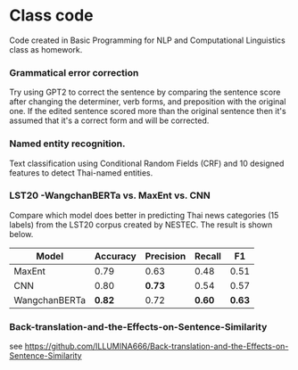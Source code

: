 # Class code
Code created in Basic Programming for NLP and Computational Linguistics class as homework.

### Grammatical error correction
Try using GPT2 to correct the sentence by comparing the sentence score after changing the determiner, verb forms, and preposition with the original one. If the edited sentence scored more than the original sentence then it's assumed that it's a correct form and will be corrected. 

### Named entity recognition. 
Text classification using Conditional Random Fields (CRF) and 10 designed features to detect Thai-named entities.

### LST20 -WangchanBERTa vs. MaxEnt vs. CNN
Compare which model does better in predicting Thai news categories (15 labels) from the LST20 corpus created by NESTEC. The result is shown below.

|Model      |   Accuracy    |   Precision   |   Recall    | F1          |
|-----------|---------------|---------------|-------------|-------------|
|MaxEnt     | 0.79          | 0.63          | 0.48        | 0.51        |
|CNN        | 0.80          | **0.73**      | 0.54        | 0.57        |
|WangchanBERTa| **0.82**    | 0.72          | **0.60**    | **0.63**    |

### Back-translation-and-the-Effects-on-Sentence-Similarity
see https://github.com/ILLUMINA666/Back-translation-and-the-Effects-on-Sentence-Similarity
